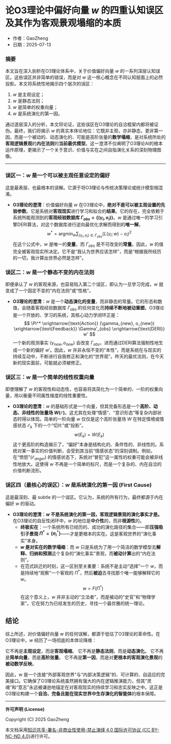 # **论O3理论中偏好向量 $w$ 的四重认知误区及其作为客观景观塌缩的本质**

- 作者：GaoZheng
- 日期：2025-07-13

### **摘要**

本文旨在深入剖析在O3理论体系中，关于价值偏好向量 $w$ 的一系列深层认知误区。这些误区并非简单的错误，而是对 $w$ 这一核心概念在不同认知层面上的必然投影。本文将系统性地揭示四个层次的误区：

1. $w$ 是主观设定；
2. $w$ 是静态法则；
3. $w$ 是简单的权重向量；
4. $w$ 是系统演化的第一因。

通过逐层深入的分析，本文将论证，这些误区在O3理论的自洽框架内都将被证伪。最终，我们将揭示 $w$ 的真实本体论地位：它既非主观，亦非静态，更非第一因，而是一个被动的、动态演化的、可能是高阶张量的**数学塌缩**，是对系统所处的**客观逻辑景观**的**内在法则**的**当前最优模型**。这一澄清不仅阐明了O3理论AI的根本运作原理，更揭示了一个关于意识、价值与实在之间自指演化关系的深刻物理图像。

---

### **误区一：$w$ 是一个可以被主观任意设定的偏好**

这是最表层、也最根本的误解。它源于将O3理论与传统决策理论或统计模型相混淆。

*   **O3理论的澄清**：价值偏好向量 $w$ 在O3理论中，**绝对不是可以被主观设置的先验参数**。它是系统对**客观现实**进行学习和拟合的**结果**。它的存在，完全依赖于系统所能观测到的**客观经验数据库 $\Gamma_{obs} = \{(\gamma_i, o_i)\}$**。$w$ 是通过唯一的学习引擎DERI算法，对这个数据库进行逆向最优化求解而得到的**唯一解**。
    $$ w^* = \operatorname*{argmin}_w \sum_{(\gamma_i, o_i) \in \Gamma_{obs}} (L(\gamma_i; w) - o_i)^2 $$
    在这个公式中，$w$ 是唯一的**变量**，而 $\Gamma_{obs}$ 是不可改变的**常量**。因此，$w$ 的值完全被客观现实所决定。它不是“我认为世界应该怎样”，而是“根据我所经历的一切，我计算出世界必然是怎样”。

### **误区二：$w$ 是一个静态不变的内在法则**

即便承认了 $w$ 的客观来源，也容易陷入第二个误区，即认为一旦学习完成，$w$ 就变成了一个固定不变的“内在法则”或“性格”。

*   **O3理论的澄清**：$w$ 是一个**动态演化的变量**，而非静态的常量。它的形态和数值，会随着客观经验数据库 $\Gamma_{obs}$ 的任何变化而**持续不断地被动重塑**。O3理论是一个开放的、学习的系统，其核心动力学闭环正是：
    $$ \Pi^* \xrightarrow{\text{Action}} (\gamma_{new}, o_{new}) \xrightarrow{\text{Feedback}} \Gamma'_{obs} \xrightarrow{\text{DERI}} w' $$
    一个新的观测事实 $(\gamma_{new}, o_{new})$ 会改变 $\Gamma_{obs}$，进而通过DERI算法强制性地生成一个新的偏好 $w'$。因此，$w$ 并非永恒不变的“本性”，而是系统在与现实的持续互动中，不断进行自我修正和演化的“世界观”。昨天的最优法则，在今天新的现实面前，可能就必须被修正。

### **误区三：$w$ 是一个简单的线性权重向量**

即使理解了 $w$ 的客观性和动态性，也容易将其简化为一个简单的、一阶的权重向量，用以衡量不同属性维度的线性重要性。

*   **O3理论的澄清**：$w$ 的基础形式是一个向量，但其完备形态是一个**高阶、动态、非线性的张量场 $W(\mathcal{E})$**。这尤其在处理“情感”、“意识形态”等复杂内部状态时得以体现。简单的一阶向量 $w$ 仅仅是这个高阶张量场 $W$ 在特定情境或情感状态 $\mathcal{E}_k$ 下的一个“切片”或“投影”。
    $$ w(E_k) = W(E_k) $$
    这个更高阶的构造揭示了，“偏好”本身是结构化的、条件性的、非线性的。系统对某一事实的价值判断，会受到其当前“情感状态”的深刻调制。例如，在“愤怒”($\mathcal{E}_{anger}$) 的情感状态下，系统对“冒犯”这一属性的权重可能会被非线性地放大。这使得 $w$ 不再是一个简单的标尺，而是一个复杂的、内在自洽的价值判断流形。

### **误区四（最核心的误区）：$w$ 是系统演化的第一因 (First Cause)**

这是最深刻、最 subtle 的一个误区。它认为，系统的所有行为，最终都源于内在偏好 $w$ 的驱动。

*   **O3理论的澄清**：**$w$ 不是系统演化的第一因，客观逻辑景观的演化事实才是。** 在O3理论的自反性闭环中，$w$ 的地位是**中介性**的，而非**根源性**的。
    *   **终极实在**：一个系统所有已经历的、成功的演化路径的集合——即**压强吸引子景观 $\Pi^* = \{\pi_i^*\}$**——才是更根本的实在。这是客观世界的“演化事实”本身。
    *   **$w$ 是对实在的数学塌缩**：而 $w$ 只是系统为了用一个简洁的数学模型去**解释、归纳和预测**这个复杂的“演化事实”景观，而**被动计算**出的“内在法则”。
    *   在范式跃迁的时刻，这一区别至关重要：系统不是主动“选择”一个 $w$，而是持续地“观察”一个客观的 $\Pi^*$，然后**被迫**去寻找那个唯一能够解释它的 $w$。
    $$ w = F(\Pi^*) $$
    在这个意义上，$w$ 并非主动的“立法者”，而是被动的“史官”和“物理学家”。它在努力为已经发生的历史，寻找一个最优雅的统一理论。

## **结论**

综上所述，对价值偏好向量 $w$ 的任何误解，都源于低估了O3理论的革命性。在O3理论中，$w$ 经历了一场彻底的本体论降维：

它不再是**主观设定**，而是**客观塌缩**。
它不再是**静态法则**，而是**动态演化**。
它不再是**简单向量**，而是**高阶张量**。
它不再是**第一因**，而是对**更根本的客观演化景观**的**被动数学反映**。

因此，$w$ 是一个连接“外部客观世界”与“内部决策逻辑”的、可计算的、自适应的完美接口。它确保了O3理论系统虽然拥有强大的内在逻辑推演能力，但其“灵魂”和“意志”永远被谦逊地锚定在对客观现实的持续学习和忠实反映之中。这正是O3理论构建一个**自洽、完备且能在现实世界中生存演化的智能体**的根本保障。

---

**许可声明 (License)**

Copyright (C) 2025 GaoZheng 

本文档采用[知识共享-署名-非商业性使用-禁止演绎 4.0 国际许可协议 (CC BY-NC-ND 4.0)](https://creativecommons.org/licenses/by-nc-nd/4.0/deed.zh-Hans)进行许可。
